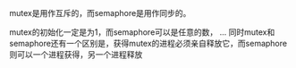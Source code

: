 mutex是用作互斥的，而semaphore是用作同步的。 

mutex的初始化一定是为1，而semaphore可以是任意的数， ... 同时mutex和semaphore还有一个区别是，获得mutex的进程必须亲自释放它，而semaphore则可以一个进程获得，另一个进程释放